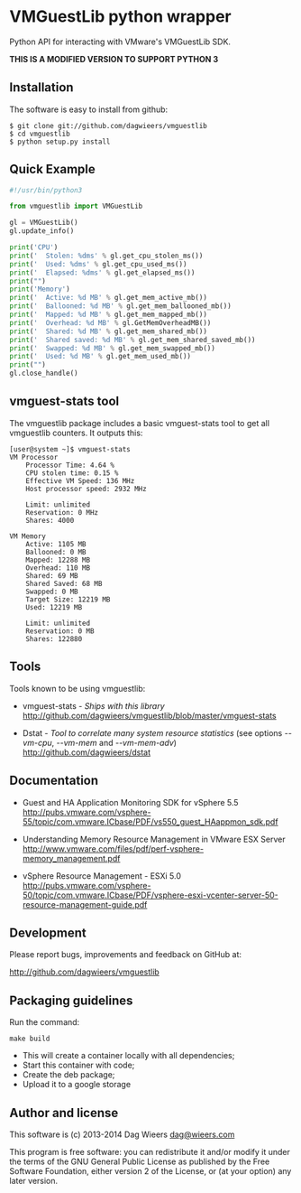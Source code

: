 VMGuestLib python wrapper
=========================
Python API for interacting with VMware's VMGuestLib SDK.

**THIS IS A MODIFIED VERSION TO SUPPORT PYTHON 3**

Installation
------------
The software is easy to install from github:

    $ git clone git://github.com/dagwieers/vmguestlib
    $ cd vmguestlib
    $ python setup.py install


Quick Example
-------------

```python
#!/usr/bin/python3

from vmguestlib import VMGuestLib

gl = VMGuestLib()
gl.update_info()

print('CPU')
print('  Stolen: %dms' % gl.get_cpu_stolen_ms())
print('  Used: %dms' % gl.get_cpu_used_ms())
print('  Elapsed: %dms' % gl.get_elapsed_ms())
print("")
print('Memory')
print('  Active: %d MB' % gl.get_mem_active_mb())
print('  Ballooned: %d MB' % gl.get_mem_ballooned_mb())
print('  Mapped: %d MB' % gl.get_mem_mapped_mb())
print('  Overhead: %d MB' % gl.GetMemOverheadMB())
print('  Shared: %d MB' % gl.get_mem_shared_mb())
print('  Shared saved: %d MB' % gl.get_mem_shared_saved_mb())
print('  Swapped: %d MB' % gl.get_mem_swapped_mb())
print('  Used: %d MB' % gl.get_mem_used_mb())
print("")
gl.close_handle()
```


vmguest-stats tool
------------------
The vmguestlib package includes a basic vmguest-stats tool to get all
vmguestlib counters. It outputs this:
```
[user@system ~]$ vmguest-stats
VM Processor
    Processor Time: 4.64 %
    CPU stolen time: 0.15 %
    Effective VM Speed: 136 MHz
    Host processor speed: 2932 MHz

    Limit: unlimited
    Reservation: 0 MHz
    Shares: 4000

VM Memory
    Active: 1105 MB
    Ballooned: 0 MB
    Mapped: 12288 MB
    Overhead: 110 MB
    Shared: 69 MB
    Shared Saved: 68 MB
    Swapped: 0 MB
    Target Size: 12219 MB
    Used: 12219 MB

    Limit: unlimited
    Reservation: 0 MB
    Shares: 122880
```


Tools
-----
Tools known to be using vmguestlib:

 * vmguest-stats - *Ships with this library*  
   http://github.com/dagwieers/vmguestlib/blob/master/vmguest-stats

 * Dstat - *Tool to correlate many system resource statistics* (see options *--vm-cpu*, *--vm-mem* and *--vm-mem-adv*)  
   http://github.com/dagwieers/dstat


Documentation
-------------
 * Guest and HA Application Monitoring SDK for vSphere 5.5  
   http://pubs.vmware.com/vsphere-55/topic/com.vmware.ICbase/PDF/vs550_guest_HAappmon_sdk.pdf

 * Understanding Memory Resource Management in VMware ESX Server  
   http://www.vmware.com/files/pdf/perf-vsphere-memory_management.pdf

 * vSphere Resource Management - ESXi 5.0  
   http://pubs.vmware.com/vsphere-50/topic/com.vmware.ICbase/PDF/vsphere-esxi-vcenter-server-50-resource-management-guide.pdf


Development
-----------
Please report bugs, improvements and feedback on GitHub at:

http://github.com/dagwieers/vmguestlib


Packaging guidelines
--------------------
Run the command:

`make build`

- This will create a container locally with all dependencies;
- Start this container with code;
- Create the deb package;
- Upload it to a google storage

Author and license
------------------
This software is (c) 2013-2014 Dag Wieers <dag@wieers.com>

This program is free software: you can redistribute it and/or modify it under
the terms of the GNU General Public License as published by the Free Software
Foundation, either version 2 of the License, or (at your option) any later
version.

